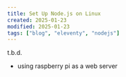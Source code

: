 ```yaml
---
title: Set Up Node.js on Linux
created: 2025-01-23
modified: 2025-01-23
tags: ["blog", "eleventy", "nodejs"]
---
```


t.b.d.

* using raspberry pi as a web server
